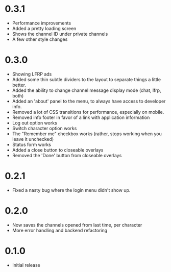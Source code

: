 # 0.3.1
- Performance improvements
- Added a pretty loading screen
- Shows the channel ID under private channels
- A few other style changes

# 0.3.0
- Showing LFRP ads
- Added some thin subtle dividers to the layout to separate things a little better.
- Added the ability to change channel message display mode (chat, lfrp, both)
- Added an 'about' panel to the menu, to always have access to developer info.
- Removed a lot of CSS transitions for performance, especially on mobile.
- Removed info footer in favor of a link with application information
- Log out option works
- Switch character option works
- The "Remember me" checkbox works (rather, stops working when you leave it unchecked)
- Status form works
- Added a close button to closeable overlays
- Removed the 'Done' button from closeable overlays

# 0.2.1
- Fixed a nasty bug where the login menu didn't show up.

# 0.2.0
- Now saves the channels opened from last time, per character
- More error handling and backend refactoring

# 0.1.0
- Initial release
